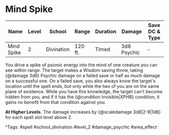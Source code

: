 # Mind Spike

| Name | Level | School | Range | Duration | Damage | Save DC & Type |
|------|-------|--------|-------|----------|--------|----------------|
| Mind Spike | 2 | Divination | 120 ft. | Timed | 3d8 Psychic | - |

You drive a spike of psionic energy into the mind of one creature you can see within range. The target makes a Wisdom saving throw, taking {@damage 3d8} Psychic damage on a failed save or half as much damage on a successful one. On a failed save, you also always know the target's location until the spell ends, but only while the two of you are on the same plane of existence. While you have this knowledge, the target can't become hidden from you, and if it has the {@condition Invisible|XPHB} condition, it gains no benefit from that condition against you.

**At Higher Levels.** The damage increases by {@scaledamage 3d8|2-9|1d8} for each spell slot level above 2.

^Tags: #spell #school_divination #level_2 #damage_psychic #area_effect